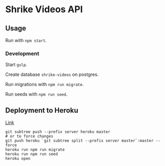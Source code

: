 # Shrike Videos API

## Usage

Run with `npm start`. 

### Development

Start `gulp`. 

Create database `shrike-videos` on postgres.

Run migrations with `npm run migrate`.

Run seeds with `npm run seed`.

## Deployment to Heroku

[Link](https://shrike-videos.herokuapp.com/)

```
git subtree push --prefix server heroku master
# or to force changes
git push heroku `git subtree split --prefix server master`:master --force
heroku run npm run migrate
heroku run npm run seed
heroku open
```
